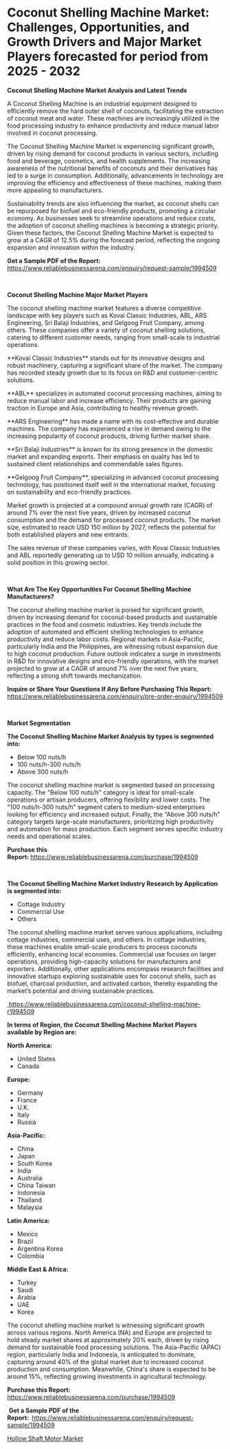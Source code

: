 <p><h1>Coconut Shelling Machine Market: Challenges, Opportunities, and Growth Drivers and Major Market Players forecasted for period from 2025 - 2032</h1></p><p><strong>Coconut Shelling Machine Market Analysis and Latest Trends</strong></p>
<p><p>A Coconut Shelling Machine is an industrial equipment designed to efficiently remove the hard outer shell of coconuts, facilitating the extraction of coconut meat and water. These machines are increasingly utilized in the food processing industry to enhance productivity and reduce manual labor involved in coconut processing. </p><p>The Coconut Shelling Machine Market is experiencing significant growth, driven by rising demand for coconut products in various sectors, including food and beverage, cosmetics, and health supplements. The increasing awareness of the nutritional benefits of coconuts and their derivatives has led to a surge in consumption. Additionally, advancements in technology are improving the efficiency and effectiveness of these machines, making them more appealing to manufacturers. </p><p>Sustainability trends are also influencing the market, as coconut shells can be repurposed for biofuel and eco-friendly products, promoting a circular economy. As businesses seek to streamline operations and reduce costs, the adoption of coconut shelling machines is becoming a strategic priority. Given these factors, the Coconut Shelling Machine Market is expected to grow at a CAGR of 12.5% during the forecast period, reflecting the ongoing expansion and innovation within the industry.</p></p>
<p><strong>Get a Sample PDF of the Report:&nbsp;</strong> <a href="https://www.reliablebusinessarena.com/enquiry/request-sample/1994509?utm_campaign=2180&utm_medium=2&utm_source=Github&utm_content=ia&utm_term=20022025&utm_id=coconut-shelling-machine">https://www.reliablebusinessarena.com/enquiry/request-sample/1994509</a></p>
<p>&nbsp;</p>
<p><strong>Coconut Shelling Machine Major Market Players</strong></p>
<p><p>The coconut shelling machine market features a diverse competitive landscape with key players such as Kovai Classic Industries, ABL, ARS Engineering, Sri Balaji Industries, and Gelgoog Fruit Company, among others. These companies offer a variety of coconut shelling solutions, catering to different customer needs, ranging from small-scale to industrial operations.</p><p>**Kovai Classic Industries** stands out for its innovative designs and robust machinery, capturing a significant share of the market. The company has recorded steady growth due to its focus on R&D and customer-centric solutions. </p><p>**ABL** specializes in automated coconut processing machines, aiming to reduce manual labor and increase efficiency. Their products are gaining traction in Europe and Asia, contributing to healthy revenue growth. </p><p>**ARS Engineering** has made a name with its cost-effective and durable machines. The company has experienced a rise in demand owing to the increasing popularity of coconut products, driving further market share.</p><p>**Sri Balaji Industries** is known for its strong presence in the domestic market and expanding exports. Their emphasis on quality has led to sustained client relationships and commendable sales figures.</p><p>**Gelgoog Fruit Company**, specializing in advanced coconut processing technology, has positioned itself well in the international market, focusing on sustainability and eco-friendly practices.</p><p>Market growth is projected at a compound annual growth rate (CAGR) of around 7% over the next five years, driven by increased coconut consumption and the demand for processed coconut products. The market size, estimated to reach USD 150 million by 2027, reflects the potential for both established players and new entrants. </p><p>The sales revenue of these companies varies, with Kovai Classic Industries and ABL reportedly generating up to USD 10 million annually, indicating a solid position in this growing sector.</p></p>
<p>&nbsp;</p>
<p><strong>What Are The Key Opportunities For Coconut Shelling Machine Manufacturers?</strong></p>
<p><p>The coconut shelling machine market is poised for significant growth, driven by increasing demand for coconut-based products and sustainable practices in the food and cosmetic industries. Key trends include the adoption of automated and efficient shelling technologies to enhance productivity and reduce labor costs. Regional markets in Asia-Pacific, particularly India and the Philippines, are witnessing robust expansion due to high coconut production. Future outlook indicates a surge in investments in R&D for innovative designs and eco-friendly operations, with the market projected to grow at a CAGR of around 7% over the next five years, reflecting a strong shift towards mechanization.</p></p>
<p><strong>Inquire or Share Your Questions If Any Before Purchasing This Report:</strong> <a href="https://www.reliablebusinessarena.com/enquiry/pre-order-enquiry/1994509?utm_campaign=2180&utm_medium=2&utm_source=Github&utm_content=ia&utm_term=20022025&utm_id=coconut-shelling-machine">https://www.reliablebusinessarena.com/enquiry/pre-order-enquiry/1994509</a></p>
<p>&nbsp;</p>
<p><strong>Market Segmentation</strong></p>
<p><strong>The Coconut Shelling Machine Market Analysis by types is segmented into:</strong></p>
<p><ul><li>Below 100 nuts/h</li><li>100 nuts/h-300 nuts/h</li><li>Above 300 nuts/h</li></ul></p>
<p><p>The coconut shelling machine market is segmented based on processing capacity. The "Below 100 nuts/h" category is ideal for small-scale operations or artisan producers, offering flexibility and lower costs. The "100 nuts/h-300 nuts/h" segment caters to medium-sized enterprises looking for efficiency and increased output. Finally, the "Above 300 nuts/h" category targets large-scale manufacturers, prioritizing high productivity and automation for mass production. Each segment serves specific industry needs and operational scales.</p></p>
<p><strong>Purchase this Report:&nbsp;</strong><a href="https://www.reliablebusinessarena.com/purchase/1994509?utm_campaign=2180&utm_medium=2&utm_source=Github&utm_content=ia&utm_term=20022025&utm_id=coconut-shelling-machine">https://www.reliablebusinessarena.com/purchase/1994509</a></p>
<p>&nbsp;</p>
<p><strong>The Coconut Shelling Machine Market Industry Research by Application is segmented into:</strong></p>
<p><ul><li>Cottage Industry</li><li>Commercial Use</li><li>Others</li></ul></p>
<p><p>The coconut shelling machine market serves various applications, including cottage industries, commercial uses, and others. In cottage industries, these machines enable small-scale producers to process coconuts efficiently, enhancing local economies. Commercial use focuses on larger operations, providing high-capacity solutions for manufacturers and exporters. Additionally, other applications encompass research facilities and innovative startups exploring sustainable uses for coconut shells, such as biofuel, charcoal production, and activated carbon, thereby expanding the market’s potential and driving sustainable practices.</p></p>
<p><a href="https://www.reliablebusinessarena.com/coconut-shelling-machine-r1994509?utm_campaign=2180&utm_medium=2&utm_source=Github&utm_content=ia&utm_term=20022025&utm_id=coconut-shelling-machine">&nbsp;https://www.reliablebusinessarena.com/coconut-shelling-machine-r1994509</a></p>
<p><strong>In terms of Region, the Coconut Shelling Machine Market Players available by Region are:</strong></p>
<p>
    <p> <strong> North America: </strong>
        <ul>
            <li>United States</li>
            <li>Canada</li>
        </ul>
        </p> 
    <p> <strong> Europe: </strong>
        <ul>
            <li>Germany</li>
            <li>France</li>
            <li>U.K.</li>
            <li>Italy</li>
            <li>Russia</li>
        </ul>
        </p> 
    <p> <strong> Asia-Pacific: </strong>
        <ul>
            <li>China</li>
            <li>Japan</li>
            <li>South Korea</li>
            <li>India</li>
            <li>Australia</li>
            <li>China Taiwan</li>
            <li>Indonesia</li>
            <li>Thailand</li>
            <li>Malaysia</li>
        </ul>
        </p> 
    <p> <strong> Latin America: </strong>
        <ul>
            <li>Mexico</li>
            <li>Brazil</li>
            <li>Argentina Korea</li>
            <li>Colombia</li>
        </ul>
        </p> 
    <p> <strong> Middle East & Africa: </strong>
        <ul>
            <li>Turkey</li>
            <li>Saudi</li>
            <li>Arabia</li>
            <li>UAE</li>
            <li>Korea</li>
        </ul>
    </p>
    </p>
<p><p>The coconut shelling machine market is witnessing significant growth across various regions. North America (NA) and Europe are projected to hold steady market shares at approximately 20% each, driven by rising demand for sustainable food processing solutions. The Asia-Pacific (APAC) region, particularly India and Indonesia, is anticipated to dominate, capturing around 40% of the global market due to increased coconut production and consumption. Meanwhile, China's share is expected to be around 15%, reflecting growing investments in agricultural technology.</p></p>
<p><strong>Purchase this Report: </strong><a href="https://www.reliablebusinessarena.com/purchase/1994509?utm_campaign=2180&utm_medium=2&utm_source=Github&utm_content=ia&utm_term=20022025&utm_id=coconut-shelling-machine">https://www.reliablebusinessarena.com/purchase/1994509</a></p>
<p>&nbsp;<strong>Get a Sample PDF of the Report:&nbsp;&nbsp;</strong><a href="https://www.reliablebusinessarena.com/enquiry/request-sample/1994509?utm_campaign=2180&utm_medium=2&utm_source=Github&utm_content=ia&utm_term=20022025&utm_id=coconut-shelling-machine">https://www.reliablebusinessarena.com/enquiry/request-sample/1994509</a></p>
<p><strong></strong></p>
<p><p><a href="https://github.com/lindaopodray/Market-Research-Report-List-1/blob/main/hollow-shaft-motor-market.md?utm_campaign=2180&utm_medium=2&utm_source=Github&utm_content=ia&utm_term=20022025&utm_id=coconut-shelling-machine">Hollow Shaft Motor Market</a></p></p>